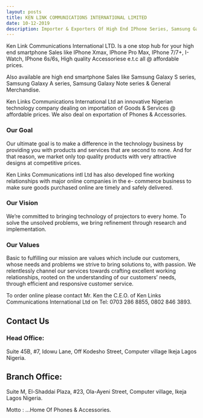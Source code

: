 ```yaml
---
layout: posts
title: KEN LINK COMMUNICATIONS INTERNATIONAL LIMITED
date: 10-12-2019
description: Importer & Exporters Of High End IPhone Series, Samsung Galaxy S series, Samsung Galaxy Note series, Tablet Devices & Accessories. (Wholesale & Retails).
---
```


Ken Link Communications International LTD. Is a one stop hub  for your high end smartphone Sales like IPhone Xmax, IPhone Pro Max, IPhone 7/7+, I-Watch, IPhone 6s/6s, High quality Accessoriese e.t.c all @ affordable prices. 

Also available are high end smartphone Sales like Samsung Galaxy S series, Samsung Galaxy A series, Samsung Galaxy Note series & General Merchandise. 

Ken Links Communications International Ltd an innovative Nigerian technology company dealing on importation of Goods & Services @ affordable prices. We also deal on exportation of Phones & Accessories.

### Our Goal
Our ultimate goal is to make a difference in the technology business by providing you with products and services that are second to
none. And for that reason, we market only top quality products with very attractive designs at competitive prices.

Ken Links Communications intl Ltd has also developed fine working relationships with major online companies in the e- commerce business to make sure goods purchased online are timely and safely delivered.

### Our Vision

We’re committed to bringing technology of projectors to every home. To
solve the unsolved problems, we bring refinement through research and
implementation.

### Our Values

Basic to fulfilling our mission are values which include our customers, whose needs and problems we strive to bring solutions to,
with passion. We relentlessly channel our services towards crafting excellent working relationships, rooted on the understanding of our customers’ needs, through efficient and responsive customer service.

To order online please contact Mr. Ken the C.E.O. of Ken Links Communications International Ltd on Tel: 0703 286 8855, 0802 846 3893.

## Contact Us

### Head Office:

Suite 45B, #7, Idowu Lane, Off Kodesho Street, Computer village Ikeja Lagos Nigeria. 

## Branch Office:

Suite M, El-Shaddai Plaza, #23, Ola-Ayeni Street, Computer village, Ikeja Lagos Nigeria. 

Motto : ...Home Of Phones & Accessories. 
